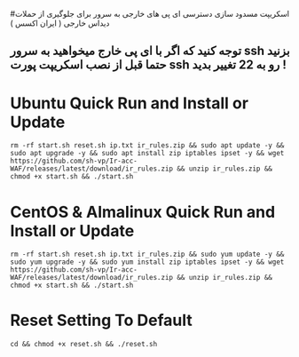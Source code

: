 #اسکریپت مسدود سازی دسترسی ای پی های خارجی به سرور برای جلوگیری از حملات دیداس خارجی ( ایران اکسس ) 

توجه کنید که اگر با ای پی خارج میخواهید به سرور ssh بزنید حتما قبل از نصب اسکریپت پورت ssh رو به 22 تغییر بدید !
-


# Ubuntu Quick Run and Install or Update
````
rm -rf start.sh reset.sh ip.txt ir_rules.zip && sudo apt update -y && sudo apt upgrade -y && sudo apt install zip iptables ipset -y && wget https://github.com/sh-vp/Ir-acc-WAF/releases/latest/download/ir_rules.zip && unzip ir_rules.zip && chmod +x start.sh && ./start.sh
````

# CentOS & Almalinux Quick Run and Install or Update
````
rm -rf start.sh reset.sh ip.txt ir_rules.zip && sudo yum update -y && sudo yum upgrade -y && sudo yum install zip iptables ipset -y && wget https://github.com/sh-vp/Ir-acc-WAF/releases/latest/download/ir_rules.zip && unzip ir_rules.zip && chmod +x start.sh && ./start.sh
````



# Reset Setting To Default

````
cd && chmod +x reset.sh && ./reset.sh
````
